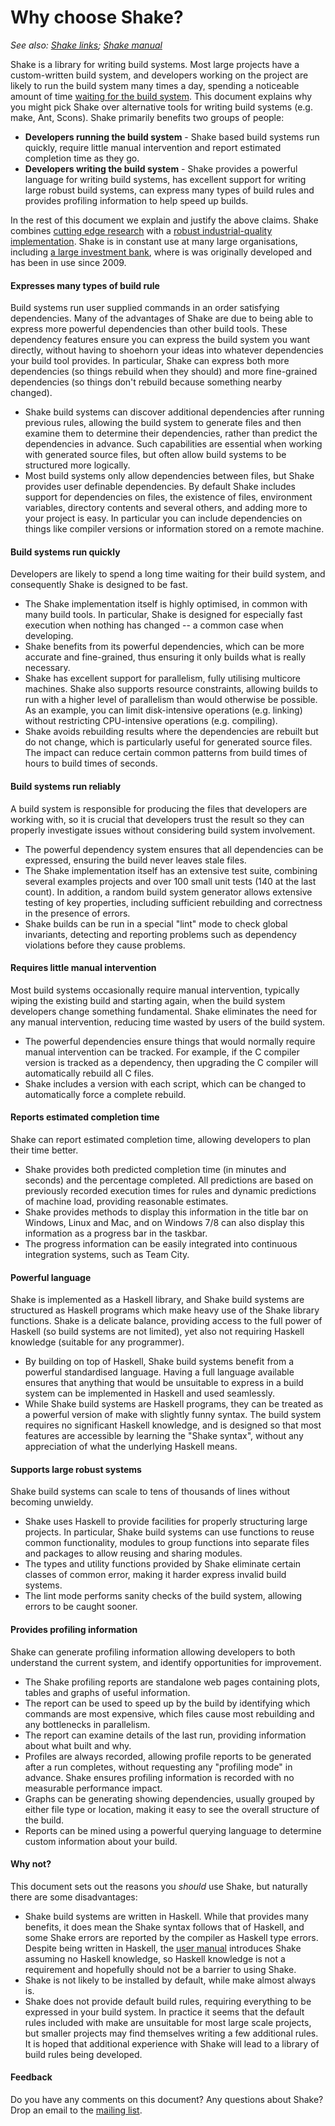 # Why choose Shake?

_See also: [Shake links](https://github.com/ndmitchell/shake#readme); [Shake manual](https://github.com/ndmitchell/shake/blob/master/docs/Manual.md#readme)_

Shake is a library for writing build systems. Most large projects have a custom-written build system, and developers working on the project are likely to run the build system many times a day, spending a noticeable amount of time [waiting for the build system](http://xkcd.com/303/). This document explains why you might pick Shake over alternative tools for writing build systems (e.g. make, Ant, Scons). Shake primarily benefits two groups of people:

* **Developers running the build system** - Shake based build systems run quickly, require little manual intervention and report estimated completion time as they go.
* **Developers writing the build system** - Shake provides a powerful language for writing build systems, has excellent support for writing large robust build systems, can express many types of build rules and provides profiling information to help speed up builds.

In the rest of this document we explain and justify the above claims. Shake combines [cutting edge research](http://community.haskell.org/~ndm/downloads/paper-shake_before_building-10_sep_2012.pdf) with a [robust industrial-quality implementation](http://hackage.haskell.org/packages/shake/). Shake is in constant use at many large organisations, including [a large investment bank](http://sc.com/), where is was originally developed and has been in use since 2009.

#### Expresses many types of build rule

Build systems run user supplied commands in an order satisfying dependencies. Many of the advantages of Shake are due to being able to express more powerful dependencies than other build tools. These dependency features ensure you can express the build system you want directly, without having to shoehorn your ideas into whatever dependencies your build tool provides. In particular, Shake can express both more dependencies (so things rebuild when they should) and more fine-grained dependencies (so things don't rebuild because something nearby changed).

* Shake build systems can discover additional dependencies after running previous rules, allowing the build system to generate files and then examine them to determine their dependencies, rather than predict the dependencies in advance. Such capabilities are essential when working with generated source files, but often allow build systems to be structured more logically.
* Most build systems only allow dependencies between files, but Shake provides user definable dependencies. By default Shake includes support for dependencies on files, the existence of files, environment variables, directory contents and several others, and adding more to your project is easy. In particular you can include dependencies on things like compiler versions or information stored on a remote machine.

#### Build systems run quickly

Developers are likely to spend a long time waiting for their build system, and consequently Shake is designed to be fast.

* The Shake implementation itself is highly optimised, in common with many build tools. In particular, Shake is designed for especially fast execution when nothing has changed -- a common case when developing.
* Shake benefits from its powerful dependencies, which can be more accurate and fine-grained, thus ensuring it only builds what is really necessary.
* Shake has excellent support for parallelism, fully utilising multicore machines. Shake also supports resource constraints, allowing builds to run with a higher level of parallelism than would otherwise be possible. As an example, you can limit disk-intensive operations (e.g. linking) without restricting CPU-intensive operations (e.g. compiling).
* Shake avoids rebuilding results where the dependencies are rebuilt but do not change, which is particularly useful for generated source files. The impact can reduce certain common patterns from build times of hours to build times of seconds.

#### Build systems run reliably

A build system is responsible for producing the files that developers are working with, so it is crucial that developers trust the result so they can properly investigate issues without considering build system involvement.

* The powerful dependency system ensures that all dependencies can be expressed, ensuring the build never leaves stale files.
* The Shake implementation itself has an extensive test suite, combining several examples projects and over 100 small unit tests (140 at the last count). In addition, a random build system generator allows extensive testing of key properties, including sufficient rebuilding and correctness in the presence of errors.
* Shake builds can be run in a special "lint" mode to check global invariants, detecting and reporting problems such as dependency violations before they cause problems.

#### Requires little manual intervention

Most build systems occasionally require manual intervention, typically wiping the existing build and starting again, when the build system developers change something fundamental. Shake eliminates the need for any manual intervention, reducing time wasted by users of the build system.

* The powerful dependencies ensure things that would normally require manual intervention can be tracked. For example, if the C compiler version is tracked as a dependency, then upgrading the C compiler will automatically rebuild all C files.
* Shake includes a version with each script, which can be changed to automatically force a complete rebuild.

#### Reports estimated completion time

Shake can report estimated completion time, allowing developers to plan their time better.

* Shake provides both predicted completion time (in minutes and seconds) and the percentage completed. All predictions are based on previously recorded execution times for rules and dynamic predictions of machine load, providing reasonable estimates.
* Shake provides methods to display this information in the title bar on Windows, Linux and Mac, and on Windows 7/8 can also display this information as a progress bar in the taskbar.
* The progress information can be easily integrated into continuous integration systems, such as Team City. 

#### Powerful language

Shake is implemented as a Haskell library, and Shake build systems are structured as Haskell programs which make heavy use of the Shake library functions. Shake is a delicate balance, providing access to the full power of Haskell (so build systems are not limited), yet also not requiring Haskell knowledge (suitable for any programmer).

* By building on top of Haskell, Shake build systems benefit from a powerful standardised language. Having a full language available ensures that anything that would be unsuitable to express in a build system can be implemented in Haskell and used seamlessly.
* While Shake build systems are Haskell programs, they can be treated as a powerful version of make with slightly funny syntax. The build system requires no significant Haskell knowledge, and is designed so that most features are accessible by learning the "Shake syntax", without any appreciation of what the underlying Haskell means.

#### Supports large robust systems

Shake build systems can scale to tens of thousands of lines without becoming unwieldy.

* Shake uses Haskell to provide facilities for properly structuring large projects. In particular, Shake build systems can use functions to reuse common functionality, modules to group functions into separate files and packages to allow reusing and sharing modules.
* The types and utility functions provided by Shake eliminate certain classes of common error, making it harder express invalid build systems.
* The lint mode performs sanity checks of the build system, allowing errors to be caught sooner.

#### Provides profiling information

Shake can generate profiling information allowing developers to both understand the current system, and identify opportunities for improvement.

* The Shake profiling reports are standalone web pages containing plots, tables and graphs of useful information.
* The report can be used to speed up by the build by identifying which commands are most expensive, which files cause most rebuilding and any bottlenecks in parallelism.
* The report can examine details of the last run, providing information about what built and why.
* Profiles are always recorded, allowing profile reports to be generated after a run completes, without requesting any "profiling mode" in advance. Shake ensures profiling information is recorded with no measurable performance impact.
* Graphs can be generating showing dependencies, usually grouped by either file type or location, making it easy to see the overall structure of the build.
* Reports can be mined using a powerful querying language to determine custom information about your build.

#### Why not?

This document sets out the reasons you _should_ use Shake, but naturally there are some disadvantages:

* Shake build systems are written in Haskell. While that provides many benefits, it does mean the Shake syntax follows that of Haskell, and some Shake errors are reported by the compiler as Haskell type errors. Despite being written in Haskell, the [user manual](https://github.com/ndmitchell/shake/blob/master/docs/Manual.md#readme) introduces Shake assuming no Haskell knowledge, so Haskell knowledge is not a requirement and hopefully should not be a barrier to using Shake.
* Shake is not likely to be installed by default, while make almost always is.
* Shake does not provide default build rules, requiring everything to be expressed in your build system. In practice it seems that the default rules included with make are unsuitable for most large scale projects, but smaller projects may find themselves writing a few additional rules. It is hoped that additional experience with Shake will lead to a library of build rules being developed.

#### Feedback

Do you have any comments on this document? Any questions about Shake? Drop an email to the [mailing list](https://groups.google.com/forum/?fromgroups#!forum/shake-build-system).
